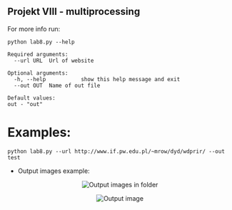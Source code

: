 ## Projekt VIII - multiprocessing

For more info run:
```
python lab8.py --help
```

```
Required arguments:
  --url URL  Url of website

Optional arguments:
  -h, --help           show this help message and exit
  --out OUT  Name of out file
```

```
Default values:
out - "out"
```

# Examples:

```python lab8.py --url http://www.if.pw.edu.pl/~mrow/dyd/wdprir/ --out test```

- Output images example: 
<p align="center">
  <img src="https://user-images.githubusercontent.com/61660055/146804950-64388026-b075-4fa6-bdd0-40bb1fe9940b.png" alt="Output images in folder"/>
</p>

<p align="center">
  <img src="https://user-images.githubusercontent.com/61660055/146804961-7af6beff-3951-4cb6-98b6-05ba23a457a4.png" alt="Output image"/>
</p>
